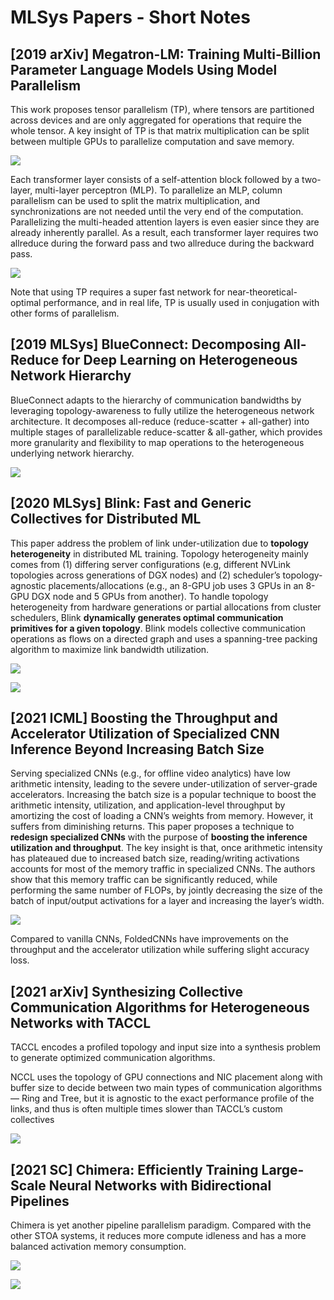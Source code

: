 # MLSys Papers - Short Notes

## \[2019 arXiv] Megatron-LM: Training Multi-Billion Parameter Language Models Using Model Parallelism

This work proposes tensor parallelism (TP), where tensors are partitioned across devices and are only aggregated for operations that require the whole tensor. A key insight of TP is that matrix multiplication can be split between multiple GPUs to parallelize computation and save memory.

&#x20;![](../../.gitbook/assets/parallelism-tp-parallel\_gemm.png)

Each transformer layer consists of a self-attention block followed by a two-layer, multi-layer perceptron (MLP). To parallelize an MLP, column parallelism can be used to split the matrix multiplication, and synchronizations are not needed until the very end of the computation. Parallelizing the multi-headed attention layers is even easier since they are already inherently parallel. As a result, each transformer layer requires two allreduce during the forward pass and two allreduce during the backward pass.

![](<../../.gitbook/assets/Screen Shot 2022-07-11 at 2.43.11 PM.png>)

Note that using TP requires a super fast network for near-theoretical-optimal performance, and in real life, TP is usually used in conjugation with other forms of parallelism.

## \[2019 MLSys] BlueConnect: Decomposing All-Reduce for Deep Learning on Heterogeneous Network Hierarchy

BlueConnect adapts to the hierarchy of communication bandwidths by leveraging topology-awareness to fully utilize the heterogeneous network architecture. It decomposes all-reduce (reduce-scatter + all-gather) into multiple stages of parallelizable reduce-scatter & all-gather, which provides more granularity and flexibility to map operations to the heterogeneous underlying network hierarchy.

![](<../../.gitbook/assets/Screen Shot 2022-07-11 at 2.06.26 PM.png>)

## \[2020 MLSys] Blink: Fast and Generic Collectives for Distributed ML

This paper address the problem of link under-utilization due to **topology heterogeneity** in distributed ML training. Topology heterogeneity mainly comes from (1) differing server configurations (e.g, different NVLink topologies across generations of DGX nodes) and (2) scheduler’s topology-agnostic placements/allocations (e.g., an 8-GPU job uses 3 GPUs in an 8-GPU DGX node and 5 GPUs from another). To handle topology heterogeneity from hardware generations or partial allocations from cluster schedulers, Blink **dynamically generates optimal communication primitives for a given topology**. Blink models collective communication operations as flows on a directed graph and uses a spanning-tree packing algorithm to maximize link bandwidth utilization.

![](<../../.gitbook/assets/Screen Shot 2022-07-11 at 1.45.47 PM.png>)

![](<../../.gitbook/assets/Screen Shot 2022-07-11 at 1.40.16 PM.png>)

## \[2021 ICML] Boosting the Throughput and Accelerator Utilization of Specialized CNN Inference Beyond Increasing Batch Size

Serving specialized CNNs (e.g., for offline video analytics) have low arithmetic intensity, leading to the severe under-utilization of server-grade accelerators. Increasing the batch size is a popular technique to boost the arithmetic intensity, utilization, and application-level throughput by amortizing the cost of loading a CNN’s weights from memory. However, it suffers from diminishing returns. This paper proposes a technique to **redesign specialized CNNs** with the purpose of **boosting the inference utilization and throughput**. The key insight is that, once arithmetic intensity has plateaued due to increased batch size, reading/writing activations accounts for most of the memory traffic in specialized CNNs. The authors show that this memory traffic can be significantly reduced, while performing the same number of FLOPs, by jointly decreasing the size of the batch of input/output activations for a layer and increasing the layer’s width.

![](<../../.gitbook/assets/Screen Shot 2022-07-11 at 11.59.45 AM.png>)

Compared to vanilla CNNs, FoldedCNNs have improvements on the throughput and the accelerator utilization while suffering slight accuracy loss.

## \[2021 arXiv] Synthesizing Collective Communication Algorithms for Heterogeneous Networks with TACCL

TACCL encodes a profiled topology and input size into a synthesis problem to generate optimized communication algorithms.

NCCL uses the topology of GPU connections and NIC placement along with buffer size to decide between two main types of communication algorithms — Ring and Tree, but it is agnostic to the exact performance profile of the links, and thus is often multiple times slower than TACCL’s custom collectives

![](<../../.gitbook/assets/Screen Shot 2022-07-11 at 1.49.42 PM.png>)

## \[2021 SC] Chimera: Efficiently Training Large-Scale Neural Networks with Bidirectional Pipelines

Chimera is yet another pipeline parallelism paradigm. Compared with the other STOA systems, it reduces more compute idleness and has a more balanced activation memory consumption.

![](<../../.gitbook/assets/Screen Shot 2022-07-11 at 2.22.11 PM.png>)

![](<../../.gitbook/assets/Screen Shot 2022-07-11 at 2.23.27 PM.png>)

